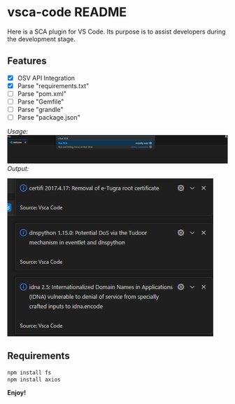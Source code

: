 # vsca-code README

Here is a SCA plugin for VS Code. Its purpose is to assist developers during the development stage.

## Features

- [x] OSV API Integration
- [x] Parse "requirements.txt"
- [ ] Parse "pom.xml"
- [ ] Parse "Gemfile"
- [ ] Parse "grandle"
- [ ] Parse "package.json"

*Usage:*
![Command](./assets/command.jpg "Command")
*Output:*

![Output](./assets/output.jpg "Output")

## Requirements

```
npm install fs
npm install axios
```


**Enjoy!**
